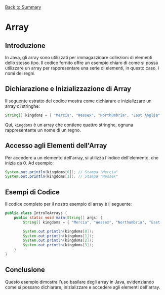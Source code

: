 [Back to Summary](../Summary.md)

# Array

## Introduzione
In Java, gli array sono utilizzati per immagazzinare collezioni di elementi dello stesso tipo. Il codice fornito offre un esempio chiaro di come si possa utilizzare un array per rappresentare una serie di elementi, in questo caso, i nomi dei regni.

## Dichiarazione e Inizializzazione di Array
Il seguente estratto del codice mostra come dichiarare e inizializzare un array di stringhe:

```java
String[] kingdoms = { "Mercia", "Wessex", "Northumbria", "East Anglia" };
```

Qui, `kingdoms` è un array che contiene quattro stringhe, ognuna rappresentante un nome di un regno.

## Accesso agli Elementi dell'Array
Per accedere a un elemento dell'array, si utilizza l'indice dell'elemento, che inizia da 0. Ad esempio:

```java
System.out.println(kingdoms[0]); // Stampa "Mercia"
System.out.println(kingdoms[1]); // Stampa "Wessex"
```

## Esempi di Codice
Il codice completo per il nostro esempio di array è il seguente:

```java
public class IntroToArrays {
    public static void main(String[] args) {
        String[] kingdoms = { "Mercia", "Wessex", "Northumbria", "East Anglia" };

        System.out.println(kingdoms[0]);
        System.out.println(kingdoms[1]);
        System.out.println(kingdoms[2]);
        System.out.println(kingdoms[3]);
    }
}
```

## Conclusione
Questo esempio dimostra l'uso basilare degli array in Java, evidenziando come si possano dichiarare, inizializzare e accedere agli elementi dell'array.

